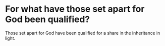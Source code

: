 # For what have those set apart for God been qualified?

Those set apart for God have been qualified for a share in the inheritance in light.
